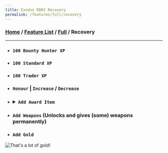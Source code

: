 ```yaml
---
title: Exodus RDR2 Recovery
permalink: /features/full/recovery
---
```

### [Home](/) / [Feature List](/features) / [Full](/features/full) / Recovery
---
- ### `100 Bounty Hunter XP`
- ### `100 Standard XP`
- ### `100 Trader XP`
- ### `Honour` | `Increase` / `Decrease`
- ### <details><summary>`Add Award Item`</summary> `Coin` / `Coins` / `Coin Purse` / `Bill` / `Billfold` / `Billfold Small` / `Bill Stack` / `Money Clip` / `Money Stack` / `Horse Medicine` / `Horse Stimulant` / `Horse Reviver` / `Reward Small` / `Reward Medium` / `Reward Large` / `Reward Huge` / `Reward Gang` / `Ped Tiny` / `Ped Small` / `Ped Medium` / `Ped Large` / `Ped Small or Medium` / `Ped Medium or Large` / `2 Min Gold Loot` / `3 Min Gold Loot` / `4 Min Gold Loot` / `6 Min Gold Loot` / `8 Min Gold Loot` / `9 Min Gold Loot` / `10 Min Gold Loot` / `12 Min Gold Loot` / `15 Min Gold Loot` / `20 Min Gold Loot` / `25 Min Gold Loot` / `30 Min Gold Loot` / `Daily Rewards` / `Weekly Rewards` / `Daily Horse Unlocks` / `Rewards Monthly` / `Abandoned Crafting Pamphlet` / `22 Ammo Box` / `Pistol Ammo Box` / `Repeater Ammo Box` / `Revolver Ammo Box` / `Rifle Ammo Box` / `Shotgun Ammo Box` / `Abandoned Ammo` / `Fishing Bluegill` / `Fishing Bullhead Catfish` / `Fishing Chain Pickerei` / `Fishing Channel Catfish` / `Fishing Lake Sturgeon` / `Fishing Largemouth Bass` / `Fishing Longnose Gar` / `Fishing Muskie` / `Fishing Northern Pike`</details>

- ### `Add Weapons` (Unlocks and gives (some) weapons permanently)
- ### `Add Gold`
![That's a lot of gold!](../../../assets/img/Gold.png)
